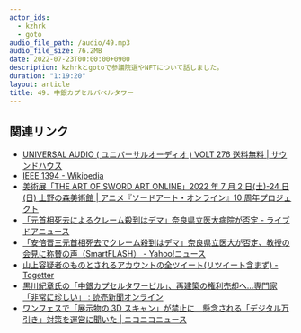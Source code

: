 ```yaml
---
actor_ids:
  - kzhrk
  - goto
audio_file_path: /audio/49.mp3
audio_file_size: 76.2MB
date: 2022-07-23T00:00:00+0900
description: kzhrkとgotoで参議院選やNFTについて話しました。
duration: "1:19:20"
layout: article
title: 49. 中銀カプセルバベルタワー
---
```


<!-- prettier-ignore-start -->

## 関連リンク

- [UNIVERSAL AUDIO ( ユニバーサルオーディオ ) VOLT 276 送料無料 \| サウンドハウス](https://www.soundhouse.co.jp/products/detail/item/298790/)
- [IEEE 1394 - Wikipedia](https://ja.wikipedia.org/wiki/IEEE_1394)
- [美術展「THE ART OF SWORD ART ONLINE」2022 年 7 月 2 日(土)-24 日(日) 上野の森美術館 \| アニメ『ソードアート・オンライン』10 周年プロジェクト](https://sao10th.net/art/)
- [「元首相死去によるクレーム殺到はデマ」奈良県立医大病院が否定 - ライブドアニュース](https://news.livedoor.com/article/detail/22474167/)
- [「安倍晋三元首相死去でクレーム殺到はデマ」奈良県立医大が否定、教授の会見に称賛の声（SmartFLASH） - Yahoo!ニュース](https://news.yahoo.co.jp/articles/277d23bd1db4134d706cd745282a5b6c7be2ccb2)
- [山上容疑者のものとされるアカウントの全ツイート(リツイート含まず) - Togetter](https://togetter.com/li/1917657)
- [黒川紀章氏の「中銀カプセルタワービル」、再建築の権利売却へ…専門家「非常に珍しい」 : 読売新聞オンライン](https://www.yomiuri.co.jp/culture/20220721-OYT1T50164)
- [ワンフェスで「展示物の 3D スキャン」が禁止に　懸念される「デジタル万引き」対策を運営に聞いた \| ニコニコニュース](https://news.nicovideo.jp/watch/nw11200061)
<!-- prettier-ignore-end -->
